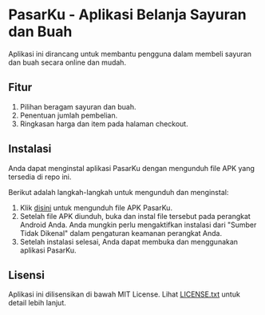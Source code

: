 # PasarKu - Aplikasi Belanja Sayuran dan Buah

Aplikasi ini dirancang untuk membantu pengguna dalam membeli sayuran dan buah secara online dan mudah. 

## Fitur

1. Pilihan beragam sayuran dan buah.
2. Penentuan jumlah pembelian.
3. Ringkasan harga dan item pada halaman checkout.

## Instalasi

Anda dapat menginstal aplikasi PasarKu dengan mengunduh file APK yang tersedia di repo ini.

Berikut adalah langkah-langkah untuk mengunduh dan menginstal:

1. Klik [disini](https://github.com/izzuddinafif/PasarKu/releases/download/v1.0.0/PasarKu.apk) untuk mengunduh file APK PasarKu.
2. Setelah file APK diunduh, buka dan instal file tersebut pada perangkat Android Anda. Anda mungkin perlu mengaktifkan instalasi dari "Sumber Tidak Dikenal" dalam pengaturan keamanan perangkat Anda.
3. Setelah instalasi selesai, Anda dapat membuka dan menggunakan aplikasi PasarKu.

## Lisensi

Aplikasi ini dilisensikan di bawah MIT License. Lihat [LICENSE.txt](https://github.com/izzuddinafif/PasarKu/blob/main/LICENSE.txt) untuk detail lebih lanjut.
